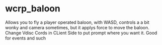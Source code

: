 # wcrp_baloon


Allows you to fly a player operated baloon, with WASD, controls a a bit wonky and camera sometimes, 
but it applys force to move the baloon. Change Vdisc Cords in CLient Side to put prompt where you want it. Good for events and such
